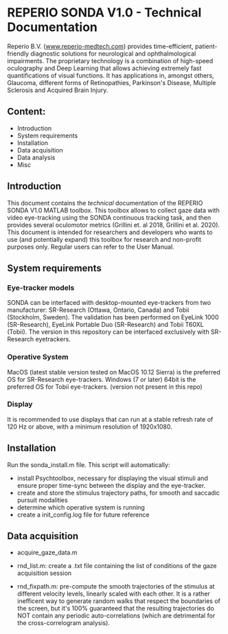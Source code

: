 # REPERIO SONDA V1.0 - Technical Documentation
Reperio B.V. (www.reperio-medtech.com) provides time-efficient, patient-friendly diagnostic solutions for neurological and ophthalmological impairments. The proprietary technology is a combination of high-speed oculography and Deep Learning that allows achieving extremely fast quantifications of visual functions. It has applications in, amongst others, Glaucoma, different forms of Retinopathies, Parkinson's Disease, Multiple Sclerosis and Acquired Brain Injury.
## Content:
- Introduction
- System requirements
- Installation 
- Data acquisition
- Data analysis
- Misc

## Introduction
This document contains the *technical* documentation of the REPERIO SONDA V1.0 MATLAB toolbox. This toolbox allows to collect gaze data with video eye-tracking using the SONDA continuous tracking task, and then provides several oculomotor metrics (Grillini et. al 2018, Grillini et al. 2020). This document is intended for researchers and developers who wants to use (and potentially expand) this toolbox for research and non-profit purposes only. Regular users can refer to the User Manual. 

## System requirements 
### Eye-tracker models
SONDA can be interfaced with desktop-mounted eye-trackers from two manufacturer: SR-Research (Ottawa, Ontario, Canada) and Tobii (Stockholm, Sweden). The validation has been performed on EyeLink 1000 (SR-Research), EyeLink Portable Duo (SR-Research) and Tobii T60XL (Tobii). 
The version in this repository can be interfaced exclusively with SR-Research eyetrackers.

### Operative System
MacOS (latest stable version tested on MacOS 10.12 Sierra) is the preferred OS for SR-Research eye-trackers. 
Windows (7 or later) 64bit is the preferred OS for Tobii eye-trackers. (version not present in this repo)

### Display
It is recommended to use displays that can run at a stable refresh rate of 120 Hz or above, with a minimum resolution of 1920x1080.

## Installation
Run the sonda_install.m file. This script will automatically: 

   - install Psychtoolbox, necessary for displaying the visual stimuli and ensure proper time-sync between the display and the eye-tracker.
   - create and store the stimulus trajectory paths, for smooth and saccadic pursuit modalities
   - determine which operative system is running
   - create a init_config.log file for future reference
   
## Data acquisition
- acquire\_gaze\_data.m 

- rnd\_list.m: create a .txt file containing the list of conditions of the gaze acquisition session

- rnd\_fixpath.m: pre-compute the smooth trajectories of the stimulus at different velocity levels, linearly scaled with each other. It is a rather inefficent way to generate random walks that respect the boundaries of the screen, but it's 100% guaranteed that the resulting trajectories do NOT contain any periodic auto-correlations (which are detrimental for the cross-correlogram analysis).

 